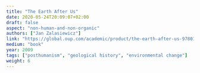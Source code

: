 ```yaml
---
title: "The Earth After Us"
date: 2020-05-24T20:09:07+02:00
draft: false
aspect: "non-human-and-non-organic"
authors: ["Jan Zalasiewicz"]
link: "https://global.oup.com/academic/product/the-earth-after-us-9780199214983?cc=us&lang=en& "
medium: "book"
year: 2009
tags: ["posthumanism", "geological history", "environmental change"]
weight: 6
---
```

